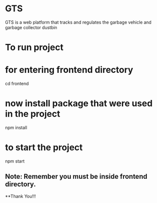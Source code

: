 # GTS
GTS is a web platform that tracks and regulates the garbage vehicle and garbage collector dustbin

# To run project 
# for entering frontend directory
cd frontend

# now install package that were used in the project
npm install

# to start the project
npm start


## Note: Remember you must be inside frontend directory.

**Thank You!!!


